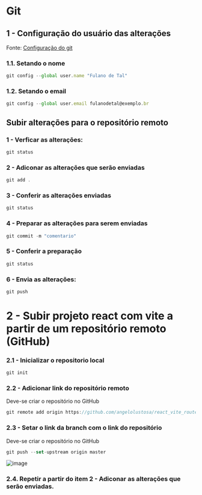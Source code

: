 # Git

## 1 - Configuração do usuário das alterações

Fonte: [Configuração do git](https://git-scm.com/book/pt-br/v2/Come%C3%A7ando-Configura%C3%A7%C3%A3o-Inicial-do-Git)

### 1.1. Setando o nome

```js
git config --global user.name "Fulano de Tal"
```
### 1.2. Setando o email

```js
git config --global user.email fulanodetal@exemplo.br
```

## Subir alterações para o repositório remoto

### 1 - Verficar as alterações:
```js
git status
```
### 2 - Adiconar as alterações que serão enviadas

```js
git add .
```

### 3 - Conferir as alterações enviadas

```js
git status
```
### 4 - Preparar as alterações para serem enviadas

```js
git commit -m "comentario"
```
### 5 - Conferir a preparação

```js
git status
```
### 6 - Envia as alterações:

```js
git push
```

# 2 - Subir projeto react com vite a partir de um repositório remoto (GitHub)

### 2.1 - Inicializar o repositorio local

```js
git init
```

### 2.2 -  Adicionar link do repositório remoto

Deve-se criar o repositório no GitHub

```js
git remote add origin https://github.com/angelolustosa/react_vite_router_fs12.git
```

### 2.3 - Setar o link da branch com o link do repositório

Deve-se criar o repositório no GitHub

```js
git push --set-upstream origin master
```
![image](https://github.com/angelolustosa/react_vite_router_fs12/assets/15823158/36ab4207-6402-4ca5-961e-42b7bc279714)

### 2.4. Repetir a partir do item 2 - Adiconar as alterações que serão enviadas.
